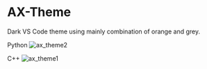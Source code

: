 # AX-Theme

Dark VS Code theme using mainly combination of orange and grey.

Python
![ax_theme2](https://user-images.githubusercontent.com/72461989/181757171-e1c5d10b-b584-49a6-8ff5-9742f88dae45.png)

C++
![ax_theme1](https://user-images.githubusercontent.com/72461989/181757206-3c0362f7-3cbb-4515-8529-d965016b3ea8.png)

